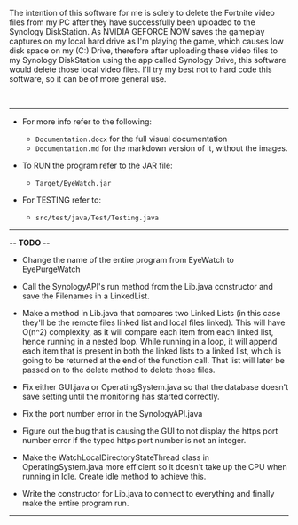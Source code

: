 
The intention of this software for me is solely to delete the Fortnite video files from my PC after they have successfully been uploaded to the Synology DiskStation. As NVIDIA GEFORCE NOW saves the gameplay captures on my local hard drive as I'm playing the game, which causes low disk space on my (C:) Drive, therefore after uploading these video files to my Synology DiskStation using the app called Synology Drive, this software would delete those local video files. I'll try my best not to hard code this software, so it can be of more general use.

<br />
<hr>

- For more info refer to the following:
  - `Documentation.docx` for the full visual documentation
  - `Documentation.md` for the markdown version of it, without the images.

- To RUN the program refer to the JAR file:
  - `Target/EyeWatch.jar`

- For TESTING refer to:
  - `src/test/java/Test/Testing.java`

<hr>

**-- TODO --**

- Change the name of the entire program from EyeWatch to EyePurgeWatch

- Call the SynologyAPI&#39;s  run method from the Lib.java constructor and save the Filenames in a LinkedList.

- Make a method in Lib.java that compares two Linked Lists (in this case they&#39;ll be the remote files linked list and local files linked). This will have O(n^2) complexity, as it will compare each item from each linked list, hence running in a nested loop. While running in a loop, it will append each item that is present in both the linked lists to a linked list, which is going to be returned at the end of the function call. That list will later be passed on to the delete method to delete those files.

- Fix either GUI.java or OperatingSystem.java so that the database doesn&#39;t save setting until the monitoring has started correctly.

- Fix the port number error in the SynologyAPI.java

- Figure out the bug that is causing the GUI to not display the https port number error if the typed https port number is not an integer.

- Make the WatchLocalDirectoryStateThread class in OperatingSystem.java more efficient so it doesn&#39;t take up the CPU when running in Idle. Create idle method to achieve this.

- Write the constructor for Lib.java to connect to everything and finally make the entire program run.

<hr>
